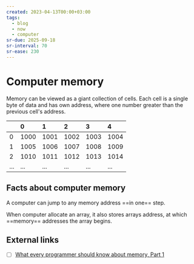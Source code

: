 ```yaml
---
created: 2023-04-13T00:00+03:00
tags:
  - blog
  - now
  - computer
sr-due: 2025-09-18
sr-interval: 70
sr-ease: 230
---
```


# Computer memory

Memory can be viewed as a giant collection of cells. Each cell is a single byte of data and has own address, where one number greater than the previous cell's address.

|     | 0    | 1    | 2    | 3    | 4    |
| :-- | :--- | :--- | :--- | :--- | :--- |
| 0   | 1000 | 1001 | 1002 | 1003 | 1004 |
| 1   | 1005 | 1006 | 1007 | 1008 | 1009 |
| 2   | 1010 | 1011 | 1012 | 1013 | 1014 |
| ... | ...  | ...  | ...  | ...  | ...  |

## Facts about computer memory

A computer can jump to any memory address ==in one== step. <!--SR:!2026-07-26,365,270-->

When computer allocate an array, it also stores arrays address, at which ==memory== addresses the array begins. <!--SR:!2025-08-04,5,240-->

## External links

- [ ] [What every programmer should know about memory, Part 1](https://lwn.net/Articles/250967/)

